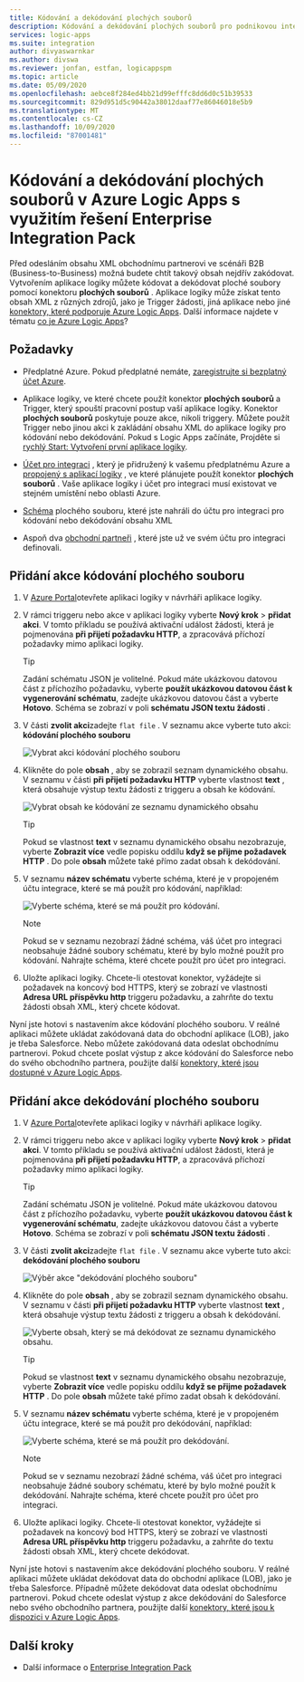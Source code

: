 ```yaml
---
title: Kódování a dekódování plochých souborů
description: Kódování a dekódování plochých souborů pro podnikovou integraci v Azure Logic Apps pomocí Enterprise Integration Pack
services: logic-apps
ms.suite: integration
author: divyaswarnkar
ms.author: divswa
ms.reviewer: jonfan, estfan, logicappspm
ms.topic: article
ms.date: 05/09/2020
ms.openlocfilehash: aebce8f284ed4bb21d99efffc8dd6d0c51b39533
ms.sourcegitcommit: 829d951d5c90442a38012daaf77e86046018e5b9
ms.translationtype: MT
ms.contentlocale: cs-CZ
ms.lasthandoff: 10/09/2020
ms.locfileid: "87001481"
---
```

# <a name="encode-and-decode-flat-files-in-azure-logic-apps-by-using-the-enterprise-integration-pack"></a>Kódování a dekódování plochých souborů v Azure Logic Apps s využitím řešení Enterprise Integration Pack

Před odesláním obsahu XML obchodnímu partnerovi ve scénáři B2B (Business-to-Business) možná budete chtít takový obsah nejdřív zakódovat. Vytvořením aplikace logiky můžete kódovat a dekódovat ploché soubory pomocí konektoru **plochých souborů** . Aplikace logiky může získat tento obsah XML z různých zdrojů, jako je Trigger žádosti, jiná aplikace nebo jiné [konektory, které podporuje Azure Logic Apps](../connectors/apis-list.md). Další informace najdete v tématu [co je Azure Logic Apps](logic-apps-overview.md)?

## <a name="prerequisites"></a>Požadavky

* Předplatné Azure. Pokud předplatné nemáte, [zaregistrujte si bezplatný účet Azure](https://azure.microsoft.com/free/).

* Aplikace logiky, ve které chcete použít konektor **plochých souborů** a Trigger, který spouští pracovní postup vaší aplikace logiky. Konektor **plochých souborů** poskytuje pouze akce, nikoli triggery. Můžete použít Trigger nebo jinou akci k zakládání obsahu XML do aplikace logiky pro kódování nebo dekódování. Pokud s Logic Apps začínáte, Projděte si [rychlý Start: Vytvoření první aplikace logiky](../logic-apps/quickstart-create-first-logic-app-workflow.md).

* [Účet pro integraci](../logic-apps/logic-apps-enterprise-integration-create-integration-account.md) , který je přidružený k vašemu předplatnému Azure a [propojený s aplikací logiky](./logic-apps-enterprise-integration-create-integration-account.md#link-account) , ve které plánujete použít konektor **plochých souborů** . Vaše aplikace logiky i účet pro integraci musí existovat ve stejném umístění nebo oblasti Azure.

* [Schéma](logic-apps-enterprise-integration-schemas.md) plochého souboru, které jste nahráli do účtu pro integraci pro kódování nebo dekódování obsahu XML

* Aspoň dva [obchodní partneři](logic-apps-enterprise-integration-partners.md) , které jste už ve svém účtu pro integraci definovali.

## <a name="add-flat-file-encode-action"></a>Přidání akce kódování plochého souboru

1. V [Azure Portal](https://portal.azure.com)otevřete aplikaci logiky v návrháři aplikace logiky.

1. V rámci triggeru nebo akce v aplikaci logiky vyberte **Nový krok**  >  **přidat akci**. V tomto příkladu se používá aktivační událost žádosti, která je pojmenována **při přijetí požadavku HTTP**, a zpracovává příchozí požadavky mimo aplikaci logiky.

   > [!TIP]
   > Zadání schématu JSON je volitelné. Pokud máte ukázkovou datovou část z příchozího požadavku, vyberte **použít ukázkovou datovou část k vygenerování schématu**, zadejte ukázkovou datovou část a vyberte **Hotovo**. Schéma se zobrazí v poli **schématu JSON textu žádosti** .

1. V části **zvolit akci**zadejte `flat file` . V seznamu akce vyberte tuto akci: **kódování plochého souboru**

   ![Vybrat akci kódování plochého souboru](./media/logic-apps-enterprise-integration-flatfile/select-flat-file-encoding.png)

1. Klikněte do pole **obsah** , aby se zobrazil seznam dynamického obsahu. V seznamu v části **při přijetí požadavku HTTP** vyberte vlastnost **text** , která obsahuje výstup textu žádosti z triggeru a obsah ke kódování.

   ![Vybrat obsah ke kódování ze seznamu dynamického obsahu](./media/logic-apps-enterprise-integration-flatfile/select-content-to-encode.png)

   > [!TIP]
   > Pokud se vlastnost **text** v seznamu dynamického obsahu nezobrazuje, vyberte **Zobrazit více** vedle popisku oddílu **když se přijme požadavek HTTP** .
   > Do pole **obsah** můžete také přímo zadat obsah k dekódování.

1. V seznamu **název schématu** vyberte schéma, které je v propojeném účtu integrace, které se má použít pro kódování, například:

   ![Vyberte schéma, které se má použít pro kódování.](./media/logic-apps-enterprise-integration-flatfile/select-schema-for-encoding.png)

   > [!NOTE]
   > Pokud se v seznamu nezobrazí žádné schéma, váš účet pro integraci neobsahuje žádné soubory schématu, které by bylo možné použít pro kódování. Nahrajte schéma, které chcete použít pro účet pro integraci.

1. Uložte aplikaci logiky. Chcete-li otestovat konektor, vyžádejte si požadavek na koncový bod HTTPS, který se zobrazí ve vlastnosti **Adresa URL příspěvku http** triggeru požadavku, a zahrňte do textu žádosti obsah XML, který chcete kódovat.

Nyní jste hotovi s nastavením akce kódování plochého souboru. V reálné aplikaci můžete ukládat zakódovaná data do obchodní aplikace (LOB), jako je třeba Salesforce. Nebo můžete zakódovaná data odeslat obchodnímu partnerovi. Pokud chcete poslat výstup z akce kódování do Salesforce nebo do svého obchodního partnera, použijte další [konektory, které jsou dostupné v Azure Logic Apps](../connectors/apis-list.md).

## <a name="add-flat-file-decode-action"></a>Přidání akce dekódování plochého souboru

1. V [Azure Portal](https://portal.azure.com)otevřete aplikaci logiky v návrháři aplikace logiky.

1. V rámci triggeru nebo akce v aplikaci logiky vyberte **Nový krok**  >  **přidat akci**. V tomto příkladu se používá aktivační událost žádosti, která je pojmenována **při přijetí požadavku HTTP**, a zpracovává příchozí požadavky mimo aplikaci logiky.

   > [!TIP]
   > Zadání schématu JSON je volitelné. Pokud máte ukázkovou datovou část z příchozího požadavku, vyberte **použít ukázkovou datovou část k vygenerování schématu**, zadejte ukázkovou datovou část a vyberte **Hotovo**. Schéma se zobrazí v poli **schématu JSON textu žádosti** .

1. V části **zvolit akci**zadejte `flat file` . V seznamu akce vyberte tuto akci: **dekódování plochého souboru**

   ![Výběr akce "dekódování plochého souboru"](./media/logic-apps-enterprise-integration-flatfile/select-flat-file-decoding.png)

1. Klikněte do pole **obsah** , aby se zobrazil seznam dynamického obsahu. V seznamu v části **při přijetí požadavku HTTP** vyberte vlastnost **text** , která obsahuje výstup textu žádosti z triggeru a obsah k dekódování.

   ![Vyberte obsah, který se má dekódovat ze seznamu dynamického obsahu.](./media/logic-apps-enterprise-integration-flatfile/select-content-to-decode.png)

   > [!TIP]
   > Pokud se vlastnost **text** v seznamu dynamického obsahu nezobrazuje, vyberte **Zobrazit více** vedle popisku oddílu **když se přijme požadavek HTTP** . Do pole **obsah** můžete také přímo zadat obsah k dekódování.

1. V seznamu **název schématu** vyberte schéma, které je v propojeném účtu integrace, které se má použít pro dekódování, například:

   ![Vyberte schéma, které se má použít pro dekódování.](./media/logic-apps-enterprise-integration-flatfile/select-schema-for-decoding.png)

   > [!NOTE]
   > Pokud se v seznamu nezobrazí žádné schéma, váš účet pro integraci neobsahuje žádné soubory schématu, které by bylo možné použít k dekódování. Nahrajte schéma, které chcete použít pro účet pro integraci.

1. Uložte aplikaci logiky. Chcete-li otestovat konektor, vyžádejte si požadavek na koncový bod HTTPS, který se zobrazí ve vlastnosti **Adresa URL příspěvku http** triggeru požadavku, a zahrňte do textu žádosti obsah XML, který chcete dekódovat.

Nyní jste hotovi s nastavením akce dekódování plochého souboru. V reálné aplikaci můžete ukládat dekódovat data do obchodní aplikace (LOB), jako je třeba Salesforce. Případně můžete dekódovat data odeslat obchodnímu partnerovi. Pokud chcete odeslat výstup z akce dekódování do Salesforce nebo svého obchodního partnera, použijte další [konektory, které jsou k dispozici v Azure Logic Apps](../connectors/apis-list.md).

## <a name="next-steps"></a>Další kroky

* Další informace o [Enterprise Integration Pack](logic-apps-enterprise-integration-overview.md)

